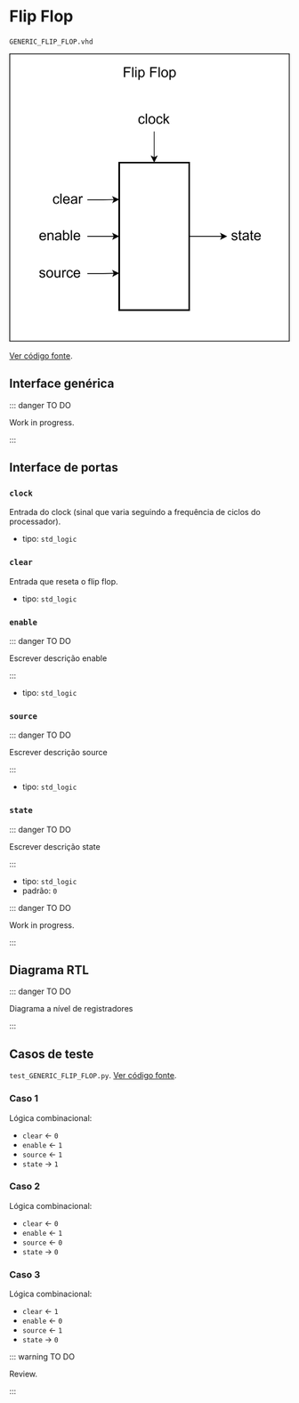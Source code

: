 # Flip Flop

`GENERIC_FLIP_FLOP.vhd`

![Diagrama de portas do flip flop](../../public/images/referencia/componentes/generic_flip_flop.drawio.svg)

[Ver código fonte](https://github.com/pfeinsper/24a-CTI-RISCV/blob/main/src/GENERIC_FLIP_FLOP.vhd).

## Interface genérica


::: danger TO DO

Work in progress.

:::

## Interface de portas

### `clock`

Entrada do clock (sinal que varia seguindo a frequência de ciclos do processador).

- tipo: `std_logic`

### `clear`

Entrada que reseta o flip flop.

- tipo: `std_logic`

### `enable`

::: danger TO DO

Escrever descrição enable

:::

- tipo: `std_logic`

### `source`

::: danger TO DO

Escrever descrição source

:::

- tipo: `std_logic`

### `state`

::: danger TO DO

Escrever descrição state

:::

- tipo: `std_logic`
- padrão: `0`

::: danger TO DO

Work in progress.

:::

## Diagrama RTL

::: danger TO DO

Diagrama a nível de registradores

:::

## Casos de teste

`test_GENERIC_FLIP_FLOP.py`.
[Ver código fonte](https://github.com/pfeinsper/24a-CTI-RISCV/blob/main/test/test_GENERIC_FLIP_FLOP.py).

### Caso 1

Lógica combinacional:

- `clear` &larr; `0`
- `enable` &larr; `1`
- `source` &larr; `1`
- `state` &rarr; `1`

### Caso 2

Lógica combinacional:

- `clear` &larr; `0`
- `enable` &larr; `1`
- `source` &larr; `0`
- `state` &rarr; `0`

### Caso 3

Lógica combinacional:

- `clear` &larr; `1`
- `enable` &larr; `0`
- `source` &larr; `1`
- `state` &rarr; `0`

::: warning TO DO

Review.

:::